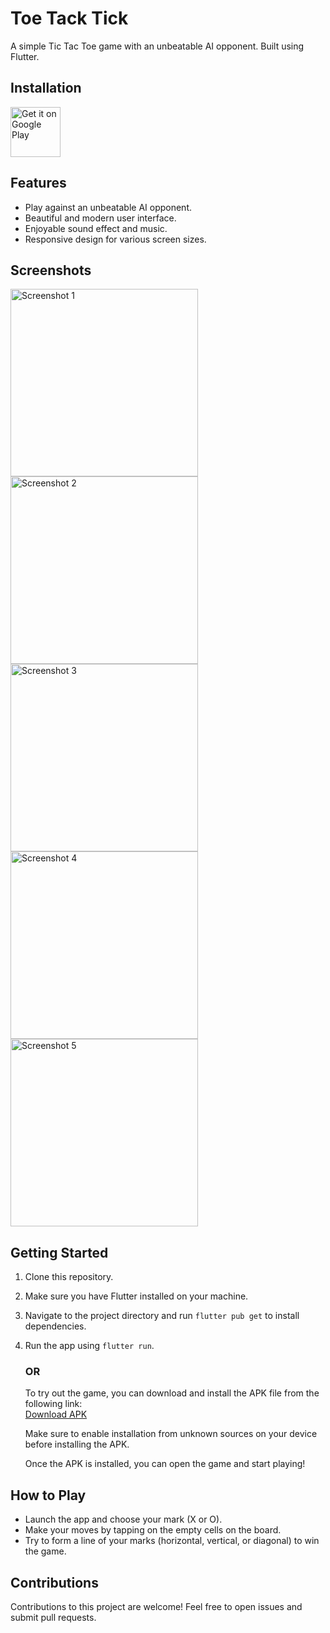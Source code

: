 

# Toe Tack Tick

A simple Tic Tac Toe game with an unbeatable AI opponent. Built using Flutter.

## Installation

[<img src="[https://play.google.com/intl/en_us/badges/images/generic/en-play-badge.png](https://play.google.com/store/apps/details?id=com.suc.toe.toe_tack_tick)"
alt="Get it on Google Play"
height="80">]([[https://play.google.com/store/apps/details?id=de.wger.flutter](https://play.google.com/store/apps/details?id=com.suc.toe.toe_tack_tick)](https://play.google.com/store/apps/details?id=com.suc.toe.toe_tack_tick&pli=1))

## Features

- Play against an unbeatable AI opponent.
- Beautiful and modern user interface.
- Enjoyable sound effect and music.
- Responsive design for various screen sizes.


## Screenshots

<img src="screenshots/Screenshot1.png" width="300" alt="Screenshot 1">  
<img src="screenshots/Screenshot2.png" width="300" alt="Screenshot 2">  
<img src="screenshots/Screenshot3.png" width="300" alt="Screenshot 3">  
<img src="screenshots/Screenshot4.png" width="300" alt="Screenshot 4">  
<img src="screenshots/Screenshot5.png" width="300" alt="Screenshot 5">  




## Getting Started

1. Clone this repository.
2. Make sure you have Flutter installed on your machine.
3. Navigate to the project directory and run `flutter pub get` to install dependencies.
4. Run the app using `flutter run`.

    ### OR

   To try out the game, you can download and install the APK file from the following link:  
   [Download APK](https://drive.google.com/file/d/1aP1nsMR0epRH0B-bJB1PGhn1ct5OeY06/view?usp=sharing)

   Make sure to enable installation from unknown sources on your device before installing the APK.

   Once the APK is installed, you can open the game and start playing!




## How to Play

- Launch the app and choose your mark (X or O).
- Make your moves by tapping on the empty cells on the board.
- Try to form a line of your marks (horizontal, vertical, or diagonal) to win the game.

## Contributions
Contributions to this project are welcome! Feel free to open issues and submit pull requests.
